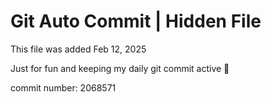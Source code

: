 # Git Auto Commit | Hidden File

This file was added Feb 12, 2025

Just for fun and keeping my daily git commit active 🤪

commit number: 2068571
